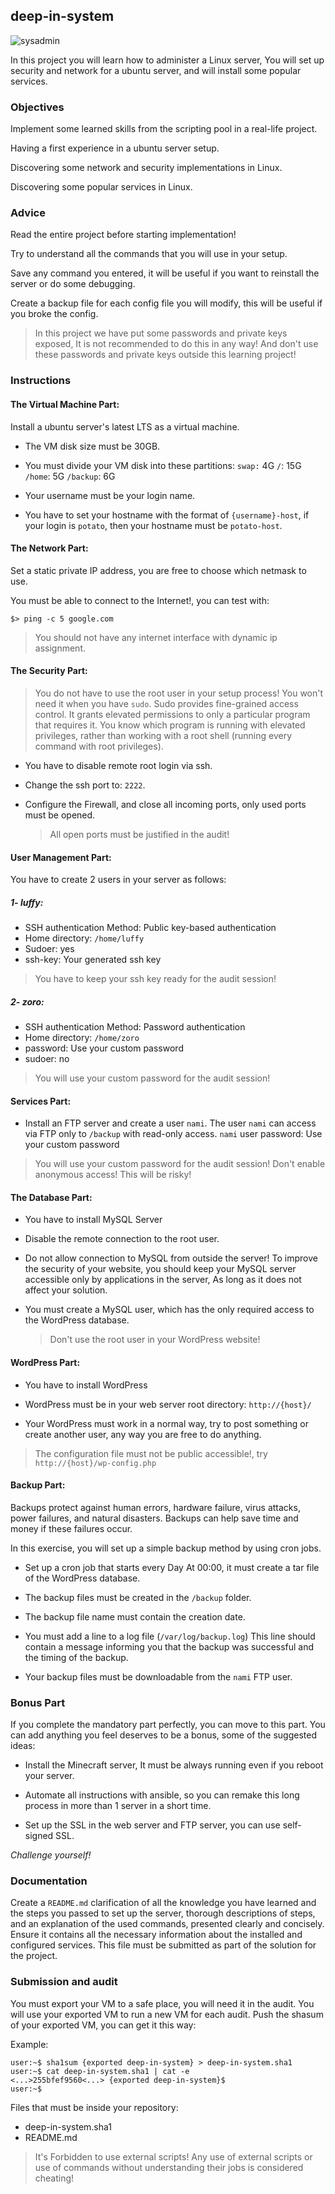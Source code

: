 ## deep-in-system

![sysadmin](pictures/sysadmin.jpeg)

In this project you will learn how to administer a Linux server, You will set up security and network for a ubuntu server, and will install some popular services.

### Objectives

Implement some learned skills from the scripting pool in a real-life project.

Having a first experience in a ubuntu server setup.

Discovering some network and security implementations in Linux.

Discovering some popular services in Linux.

### Advice

Read the entire project before starting implementation!

Try to understand all the commands that you will use in your setup.

Save any command you entered, it will be useful if you want to reinstall the server or do some debugging.

Create a backup file for each config file you will modify, this will be useful if you broke the config.

> In this project we have put some passwords and private keys exposed, It is not recommended to do this in any way!
> And don't use these passwords and private keys outside this learning project!

### Instructions

#### The Virtual Machine Part:

Install a ubuntu server's latest LTS as a virtual machine.

- The VM disk size must be 30GB.

- You must divide your VM disk into these partitions:
  `swap:` 4G
  `/`: 15G
  `/home`: 5G
  `/backup`: 6G

- Your username must be your login name.

- You have to set your hostname with the format of `{username}-host`, if your login is `potato`, then your hostname must be `potato-host`.

#### The Network Part:

Set a static private IP address, you are free to choose which netmask to use.

You must be able to connect to the Internet!, you can test with:

```console
$> ping -c 5 google.com
```

> You should not have any internet interface with dynamic ip assignment.

#### The Security Part:

> You do not have to use the root user in your setup process!
> You won't need it when you have `sudo`.
> Sudo provides fine-grained access control. It grants elevated permissions to only a particular program that requires it. You know which program is running with elevated privileges, rather than working with a root shell (running every command with root privileges).

- You have to disable remote root login via ssh.

- Change the ssh port to: `2222`.

- Configure the Firewall, and close all incoming ports, only used ports must be opened.
  > All open ports must be justified in the audit!

#### User Management Part:

You have to create 2 users in your server as follows:

##### 1- _luffy_:

- SSH authentication Method: Public key-based authentication
- Home directory: `/home/luffy`
- Sudoer: yes
- ssh-key: Your generated ssh key

> You have to keep your ssh key ready for the audit session!

##### 2- _zoro_:

- SSH authentication Method: Password authentication
- Home directory: `/home/zoro`
- password: Use your custom password
- sudoer: no

> You will use your custom password for the audit session!

#### Services Part:

- Install an FTP server and create a user `nami`.
  The user `nami` can access via FTP only to `/backup` with read-only access.
  `nami` user password: Use your custom password

> You will use your custom password for the audit session!
> Don't enable anonymous access!
> This will be risky!

#### The Database Part:

- You have to install MySQL Server

- Disable the remote connection to the root user.

- Do not allow connection to MySQL from outside the server!
  To improve the security of your website, you should keep your MySQL server accessible only by applications in the server, As long as it does not affect your solution.

- You must create a MySQL user, which has the only required access to the WordPress database.
  > Don't use the root user in your WordPress website!

#### WordPress Part:

- You have to install WordPress

- WordPress must be in your web server root directory: `http://{host}/`

- Your WordPress must work in a normal way, try to post something or create another user, any way you are free to do anything.

> The configuration file must not be public accessible!, try `http://{host}/wp-config.php`

#### Backup Part:

Backups protect against human errors, hardware failure, virus attacks, power failures, and natural disasters. Backups can help save time and money if these failures occur.

In this exercise, you will set up a simple backup method by using cron jobs.

- Set up a cron job that starts every Day At 00:00, it must create a tar file of the WordPress database.

- The backup files must be created in the `/backup` folder.

- The backup file name must contain the creation date.

- You must add a line to a log file (`/var/log/backup.log`) This line should contain a message informing you that the backup was successful and the timing of the backup.

- Your backup files must be downloadable from the `nami` FTP user.

### Bonus Part

If you complete the mandatory part perfectly, you can move to this part.
You can add anything you feel deserves to be a bonus, some of the suggested ideas:

- Install the Minecraft server, It must be always running even if you reboot your server.

- Automate all instructions with ansible, so you can remake this long process in more than 1 server in a short time.

- Set up the SSL in the web server and FTP server, you can use self-signed SSL.

_Challenge yourself!_

### Documentation

Create a `README.md` clarification of all the knowledge you have learned and the steps you passed to set up the server, thorough descriptions of steps, and an explanation of the used commands, presented clearly and concisely. Ensure it contains all the necessary information about the installed and configured services. This file must be submitted as part of the solution for the project.

### Submission and audit

You must export your VM to a safe place, you will need it in the audit.
You will use your exported VM to run a new VM for each audit.
Push the shasum of your exported VM, you can get it this way:

Example:

```console
user:~$ sha1sum {exported deep-in-system} > deep-in-system.sha1
user:~$ cat deep-in-system.sha1 | cat -e
<...>255bfef9560<...> {exported deep-in-system}$
user:~$
```

Files that must be inside your repository:

- deep-in-system.sha1
- README.md

> It's Forbidden to use external scripts!
> Any use of external scripts or use of commands without understanding their jobs is considered cheating!
